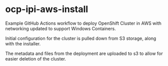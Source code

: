 # ocp-ipi-aws-install

Example GitHub Actions workflow to deploy OpenShift Cluster in AWS with networking updated to support Windows Containers.

Initial configuration for the cluster is pulled down from S3 storage, along with the installer.

The metadata and files from the deployment are uploaded to s3 to allow for easier deletion of the cluster.